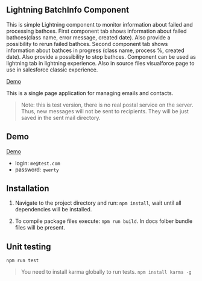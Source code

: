 ## Lightning BatchInfo Component


This is simple Lightning component to monitor information about failed and processing bathces.
First component tab shows information about failed bathces(class name, error message, created date). Also provide a possibility to rerun failed bathces.
Second component tab shows information about bathces in progress (class name, process %, created date). Also provide a possibility to stop bathces.
Component can be used as lightning tab in lightning experience. Also in source files visualforce page to use in salesforce classic experience.
 

 [Demo](https://githubsfdeploy.herokuapp.com/app/githubdeploy/vad1m198/apex-mdapi/batches_info "Direct link")
 
 
 
This is a single page application for managing emails and contacts.

> Note: this is test version, there is no real postal service on the server. Thus, new messages will not be sent to recipients. They will be just saved in the sent mail directory.

## Demo

[Demo](https://vad1m198.github.io/mailbox-app/ "Direct link")

- login: `me@test.com`
- password: `qwerty`

## Installation

1. Navigate to the project directory and run: `npm install`, wait until all dependencies will be installed.

2. To compile package files execute: `npm run build`. In docs folber bundle files will be present.

## Unit testing

`npm run test`

> You need to install karma globally to run tests.  `npm install karma -g`